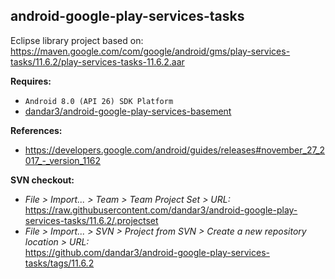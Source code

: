 ## android-google-play-services-tasks

Eclipse library project based on:<br/>
https://maven.google.com/com/google/android/gms/play-services-tasks/11.6.2/play-services-tasks-11.6.2.aar

**Requires:**
- `Android 8.0 (API 26) SDK Platform`
- [dandar3/android-google-play-services-basement](https://github.com/dandar3/android-google-play-services-basement/tree/11.6.2)

**References:**
- https://developers.google.com/android/guides/releases#november_27_2017_-_version_1162

**SVN checkout:**
- _File > Import... > Team > Team Project Set > URL:_<br/>
  https://raw.githubusercontent.com/dandar3/android-google-play-services-tasks/11.6.2/.projectset
- _File > Import... > SVN > Project from SVN > Create a new repository location > URL:_<br/> 
  https://github.com/dandar3/android-google-play-services-tasks/tags/11.6.2